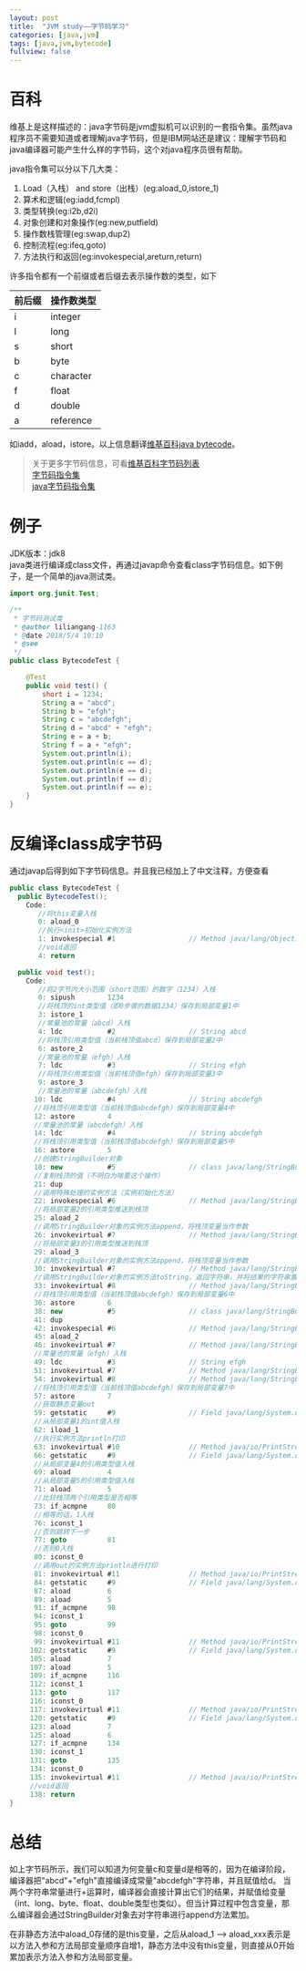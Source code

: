 ```yaml
---
layout: post
title:  "JVM study——字节码学习"
categories: [java,jvm]
tags: [java,jvm,bytecode]
fullview: false
---
```

# 百科
维基上是这样描述的：java字节码是jvm虚拟机可以识别的一套指令集。虽然java程序员不需要知道或者理解java字节码，但是IBM网站还是建议：理解字节码和java编译器可能产生什么样的字节码，这个对java程序员很有帮助。  

java指令集可以分以下几大类：
1. Load（入栈） and store（出栈）(eg:aload_0,istore_1)
2. 算术和逻辑(eg:iadd,fcmpl)
3. 类型转换(eg:i2b,d2i)
4. 对象创建和对象操作(eg:new,putfield)
5. 操作数栈管理(eg:swap,dup2)
6. 控制流程(eg:ifeq,goto)
7. 方法执行和返回(eg:invokespecial,areturn,return)

许多指令都有一个前缀或者后缀去表示操作数的类型，如下

|前后缀|操作数类型|
|-|-|
|i|integer|
|l|long|
|s|short|
|b|byte|
|c|character|
|f|float|
|d|double|
|a|reference|

如iadd，aload，istore。以上信息翻译[维基百科java bytecode](https://en.wikipedia.org/wiki/Java_bytecode)。

> 关于更多字节码信息，可看[维基百科字节码列表](https://en.wikipedia.org/wiki/Java_bytecode_instruction_listings)  
> [字节码指令集](https://www.cnblogs.com/tenghoo/p/jvm_opcodejvm.html)  
> [java字节码指令集](https://blog.csdn.net/github_35983163/article/details/52945845)  

# 例子
JDK版本：jdk8  
java类进行编译成class文件，再通过javap命令查看class字节码信息。如下例子，是一个简单的java测试类。
```java
import org.junit.Test;

/**
 * 字节码测试类
 * @author liliangang-1163
 * @date 2018/5/4 10:10
 * @see
 */
public class BytecodeTest {

	@Test
	public void test() {
		short i = 1234;
		String a = "abcd";
		String b = "efgh";
		String c = "abcdefgh";
		String d = "abcd" + "efgh";
		String e = a + b;
		String f = a + "efgh";
		System.out.println(i);
		System.out.println(c == d);
		System.out.println(e == d);
		System.out.println(f == d);
		System.out.println(f == e);
	}
}
```

# 反编译class成字节码
通过javap后得到如下字节码信息。并且我已经加上了中文注释，方便查看

```java
public class BytecodeTest {
  public BytecodeTest();
    Code:
	   //将this变量入栈
       0: aload_0
	   //执行<init>初始化实例方法
       1: invokespecial #1                  // Method java/lang/Object."<init>":()V
	   //void返回
       4: return

  public void test();
    Code:
	   //将2字节内大小范围（short范围）的数字（1234）入栈
       0: sipush        1234
	   //将栈顶的int类型值（即0步骤的数据1234）保存到局部变量1中
       3: istore_1
	   //常量池的常量（abcd）入栈
       4: ldc           #2                  // String abcd
	   //将栈顶引用类型值（当前栈顶值abcd）保存到局部变量2中
       6: astore_2
	   //常量池的常量（efgh）入栈
       7: ldc           #3                  // String efgh
	   //将栈顶引用类型值（当前栈顶值efgh）保存到局部变量3中
       9: astore_3
	   //常量池的常量（abcdefgh）入栈
      10: ldc           #4                  // String abcdefgh
	  //将栈顶引用类型值（当前栈顶值abcdefgh）保存到局部变量4中
      12: astore        4
	  //常量池的常量（abcdefgh）入栈
      14: ldc           #4                  // String abcdefgh
	  //将栈顶引用类型值（当前栈顶值abcdefgh）保存到局部变量5中
      16: astore        5
	  //创建StringBuilder对象
      18: new           #5                  // class java/lang/StringBuilder
	  //复制栈顶的值（不明白为啥要这个操作）
      21: dup
	  //调用特殊处理的实例方法（实例初始化方法）
      22: invokespecial #6                  // Method java/lang/StringBuilder."<init>":()V
	  //将局部变量2的引用类型推送到栈顶
      25: aload_2
	  //调用StringBuilder对象的实例方法append，将栈顶变量当作参数
      26: invokevirtual #7                  // Method java/lang/StringBuilder.append:(Ljava/lang/String;)Ljava/lang/StringBuilder;
	  //将局部变量3的引用类型推送到栈顶	
      29: aload_3
	  //调用StringBuilder对象的实例方法append，将栈顶变量当作参数
      30: invokevirtual #7                  // Method java/lang/StringBuilder.append:(Ljava/lang/String;)Ljava/lang/StringBuilder;
	  //调用StringBuilder对象的实例方法toString，返回字符串，并将结果的字符串置入栈顶。
      33: invokevirtual #8                  // Method java/lang/StringBuilder.toString:()Ljava/lang/String;
	  //将栈顶引用类型值（当前栈顶值abcdefgh）保存到局部变量6中
      36: astore        6
      38: new           #5                  // class java/lang/StringBuilder
      41: dup
      42: invokespecial #6                  // Method java/lang/StringBuilder."<init>":()V
      45: aload_2
      46: invokevirtual #7                  // Method java/lang/StringBuilder.append:(Ljava/lang/String;)Ljava/lang/StringBuilder;
	  //常量池的常量（efgh）入栈
      49: ldc           #3                  // String efgh
      51: invokevirtual #7                  // Method java/lang/StringBuilder.append:(Ljava/lang/String;)Ljava/lang/StringBuilder;
      54: invokevirtual #8                  // Method java/lang/StringBuilder.toString:()Ljava/lang/String;
  	  //将栈顶引用类型值（当前栈顶值abcdefgh）保存到局部变量7中
      57: astore        7
	  //获取静态变量out
      59: getstatic     #9                  // Field java/lang/System.out:Ljava/io/PrintStream;
	  //从局部变量1的int值入栈
      62: iload_1
	  //执行实例方法println打印
      63: invokevirtual #10                 // Method java/io/PrintStream.println:(I)V
      66: getstatic     #9                  // Field java/lang/System.out:Ljava/io/PrintStream;
	  //从局部变量4的引用类型值入栈
      69: aload         4
	  //从局部变量5的引用类型值入栈
      71: aload         5
	  //比较栈顶两个引用类型是否相等
      73: if_acmpne     80
	  //相等的话，1入栈
      76: iconst_1
	  //否则跳转下一步
      77: goto          81
	  //否则0入栈
      80: iconst_0
	  //调用out的实例方法println进行打印
      81: invokevirtual #11                 // Method java/io/PrintStream.println:(Z)V
      84: getstatic     #9                  // Field java/lang/System.out:Ljava/io/PrintStream;
      87: aload         6
      89: aload         5
      91: if_acmpne     98
      94: iconst_1
      95: goto          99
      98: iconst_0
      99: invokevirtual #11                 // Method java/io/PrintStream.println:(Z)V
     102: getstatic     #9                  // Field java/lang/System.out:Ljava/io/PrintStream;
     105: aload         7
     107: aload         5
     109: if_acmpne     116
     112: iconst_1
     113: goto          117
     116: iconst_0
     117: invokevirtual #11                 // Method java/io/PrintStream.println:(Z)V
     120: getstatic     #9                  // Field java/lang/System.out:Ljava/io/PrintStream;
     123: aload         7
     125: aload         6
     127: if_acmpne     134
     130: iconst_1
     131: goto          135
     134: iconst_0
     135: invokevirtual #11                 // Method java/io/PrintStream.println:(Z)V
	 //void返回
     138: return
}
```

# 总结

如上字节码所示，我们可以知道为何变量c和变量d是相等的，因为在编译阶段，编译器把"abcd"+"efgh"直接编译成常量"abcdefgh"字符串，并且赋值给d。
当两个字符串常量进行+运算时，编译器会直接计算出它们的结果，并赋值给变量（int、long、byte、float、double类型也类似）。但当计算过程中包含变量，那么编译器会通过StringBuilder对象去对字符串进行append方法累加。   

在非静态方法中aload_0存储的是this变量，之后从aload_1 --> aload_xxx表示是以方法入参和方法局部变量顺序自增1，静态方法中没有this变量，则直接从0开始累加表示方法入参和方法局部变量。

